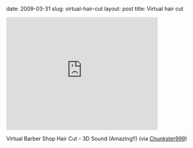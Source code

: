 date: 2009-03-31
slug: virtual-hair-cut
layout: post
title: Virtual hair cut


<iframe width="400" height="299" src="http://www.youtube.com/embed/8IXm6SuUigI?wmode=transparent&autohide=1&egm=0&hd=1&iv_load_policy=3&modestbranding=1&rel=0&showinfo=0&showsearch=0" frameborder="0" allowfullscreen></iframe><p>Virtual Barber Shop Hair Cut - 3D Sound (Amazing!!) (via <a href="http://youtube.com/user/Chunkster999" target="_blank">Chunkster999</a>)</p>
